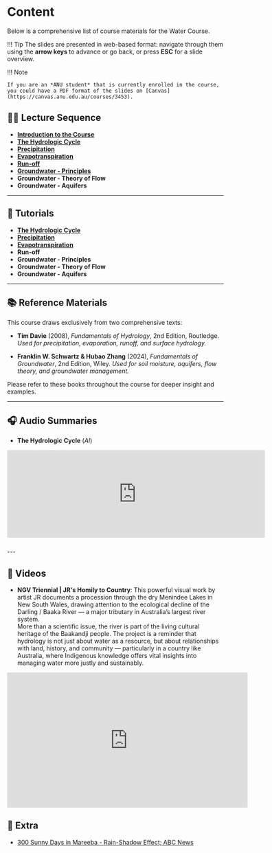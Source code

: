 # Content
Below is a comprehensive list of course materials for the Water Course.

!!! Tip
    The slides are presented in web-based format: navigate through them using the **arrow keys** to advance or go back, or press **ESC** for a slide overview.

!!! Note

    If you are an *ANU student* that is currently enrolled in the course, you could have a PDF format of the slides on [Canvas](https://canvas.anu.edu.au/courses/3453).

## 🧑‍🏫 Lecture Sequence
- [**Introduction to the Course**](Introduction/index.html)
- [**The Hydrologic Cycle**](Watercycle/index.html)
- [**Precipitation**](Precipitation/index.html)
- [**Evapotranspiration**](Evaporation/index.html)
- [**Run-off**](Runoff/index.html)
- [**Groundwater - Principles**](Groundwater/index.html)
- **Groundwater - Theory of Flow**
- **Groundwater - Aquifers**

---

## 📄 Tutorials
- [**The Hydrologic Cycle**](Tutorial-Watercycle/index.html)
- [**Precipitation**](Tutorial-Precipitation/index.html)
- [**Evapotranspiration**](Tutorial-Evaporation/index.html)
- **Run-off**
- **Groundwater - Principles**
- **Groundwater - Theory of Flow**
- **Groundwater - Aquifers**

---

## 📚 Reference Materials

This course draws exclusively from two comprehensive texts:

- **Tim Davie** (2008), *Fundamentals of Hydrology*, 2nd Edition, Routledge.
  _Used for precipitation, evaporation, runoff, and surface hydrology._

- **Franklin W. Schwartz & Hubao Zhang** (2024), *Fundamentals of Groundwater*, 2nd Edition, Wiley.
  _Used for soil moisture, aquifers, flow theory, and groundwater management._

Please refer to these books throughout the course for deeper insight and examples.

---
## 🎧 Audio Summaries

- **The Hydrologic Cycle** (*AI*)

<div style="height: 228px; width: 600px;"><iframe src="https://audio.com/embed/audio/1837871997467432?theme=image" style="display:block; border-radius: 1px; border: none; height: 204px; width: 600px;"></iframe><a href='https://audio.com/siavash-ghelichkhan' style="text-align: center; display: block; color: #A4ABB6; font-size: 12px; font-family: sans-serif; line-height: 16px; margin-top: 8px; overflow: hidden; white-space: nowrap; text-overflow: ellipsis;"></a></div>
---

## 🎥 Videos

- **NGV Triennial | JR's Homily to Country**:
This powerful visual work by artist JR documents a procession through the dry Menindee Lakes in New South Wales, drawing attention to the ecological decline of the Darling / Baaka River — a major tributary in Australia’s largest river system.<br>
More than a scientific issue, the river is part of the living cultural heritage of the Baakandji people. The project is a reminder that hydrology is not just about water as a resource, but about relationships with land, history, and community — particularly in a country like Australia, where Indigenous knowledge offers vital insights into managing water more justly and sustainably.

<div style="text-align: center;">
  <iframe width="560" height="315" src="https://www.youtube.com/embed/KakMgvx59vU?si=QC1lLniiTax_aXb7" title="YouTube video player" frameborder="0" allow="accelerometer; autoplay; clipboard-write; encrypted-media; gyroscope; picture-in-picture; web-share" referrerpolicy="strict-origin-when-cross-origin" allowfullscreen></iframe>
</div>

## 📖 Extra
- [300 Sunny Days in Mareeba - Rain-Shadow Effect; ABC News](https://www.abc.net.au/news/2025-06-29/rain-shadow-effect-inspires-sunny-mareeba/105467478)

